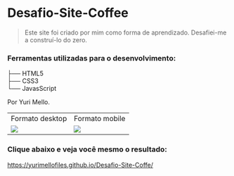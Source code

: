 # Desafio-Site-Coffee

> Este site foi criado por mim como forma de aprendizado. Desafiei-me a construí-lo do zero. 

### Ferramentas utilizadas para o desenvolvimento:

├── HTML5 <br>
├── CSS3 <br>
└── JavasScript

Por Yuri Mello.


<table>
  <tr>
    <td>Formato desktop </td>
     <td>Formato mobile</td>
     
  </tr>
  <tr>
    <td valign="top"><img src="https://user-images.githubusercontent.com/58647179/167320401-277547ac-3c64-4cd8-9c1c-cb712809b489.png" ></td>
    <td valign="top"><img src="https://user-images.githubusercontent.com/58647179/167320502-793fed19-3b6e-4f01-bfd2-96bc5ae2211b.png" ></td>
    
  </tr>
 </table>
 
 ### Clique abaixo e veja você mesmo o resultado: <br>
 https://yurimellofiles.github.io/Desafio-Site-Coffe/

